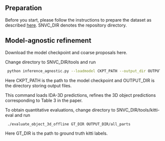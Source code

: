 ## Preparation
Before you start, please follow the instructions to prepare the dataset as described [here](https://github.com/Nicholasli1995/SNVC/blob/master/docs/DATASET.md). SNVC_DIR denotes the repository directory.

## Model-agnostic refinement
Download the model checkpoint and coarse proposals here.

Change directory to SNVC_DIR/tools and run

```bash
 python inference_agnostic.py --loadmodel CKPT_PATH --output_dir OUTPUT_DIR
```
Here CKPT_PATH is the path to the model checkpoint and OUTPUT_DIR is the directory storing output files.

This command loads IDA-3D predictions, refines the 3D object predictions corresponding to Table 3 in the paper.

To obtain quantitative evaluations, change directory to SNVC_DIR/tools/kitti-eval and run
```bash
 ./evaluate_object_3d_offline GT_DIR OUTPUT_DIR/all_parts
```
Here GT_DIR is the path to ground truth kitti labels.


